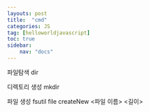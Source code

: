 ```yaml
---
layouts: post
title:  "cmd"
categories: JS
tag: [helloworldjavascript]
toc: true
sidebar:
    nav: "docs"
---
```


파일탐색 dir

디렉토리 생성 mkdir

파일 생성 fsutil file createNew <파일 이름> <길이>